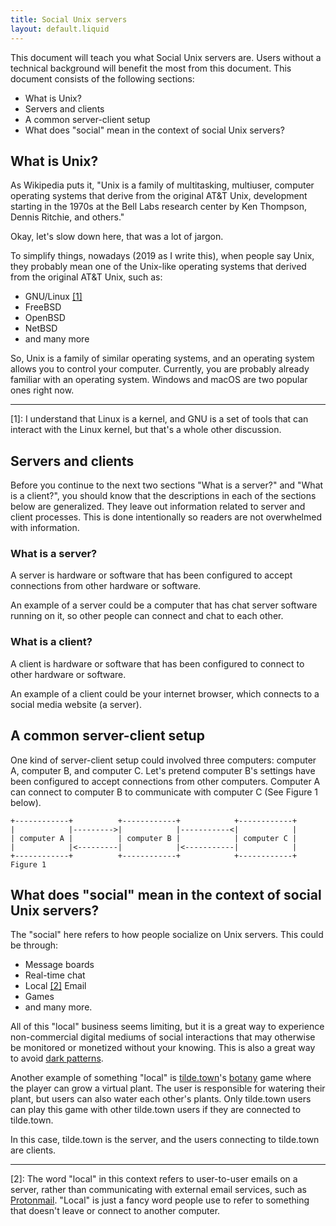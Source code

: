```yaml
---
title: Social Unix servers
layout: default.liquid
---
```


This document will teach you what Social Unix servers are.  Users without a
technical background will benefit the most from this document. This document
consists of the following sections:

* What is Unix?
* Servers and clients
* A common server-client setup
* What does "social" mean in the context of social Unix servers?

## What is Unix?

As Wikipedia puts it, "Unix is a family of multitasking, multiuser, computer
operating systems that derive from the original AT&T Unix, development starting
in the 1970s at the Bell Labs research center by Ken Thompson, Dennis Ritchie,
and others."

Okay, let's slow down here, that was a lot of jargon.

To simplify things, nowadays (2019 as I write this), when people say Unix, they
probably mean one of the Unix-like operating systems that derived from the
original AT&T Unix, such as:

* GNU/Linux [[1]](#1)
* FreeBSD
* OpenBSD
* NetBSD
* and many more

So, Unix is a family of similar operating systems, and an operating system
allows you to control your computer. Currently, you are probably already
familiar with an operating system.  Windows and macOS are two popular ones right
now.

---

<span id="1">[1]:</span> I understand that Linux is a kernel, and GNU is a set of tools that can
interact with the Linux kernel, but that's a whole other discussion.

## Servers and clients

Before you continue to the next two sections "What is a server?" and "What is a
client?", you should know that the descriptions in each of the sections below
are generalized. They leave out information related to server and client
processes.  This is done intentionally so readers are not overwhelmed with
information.

### What is a server?

A server is hardware or software that has been configured to accept connections
from other hardware or software.

An example of a server could be a computer that has chat server software running
on it, so other people can connect and chat to each other.

### What is a client?

A client is hardware or software that has been configured to connect to other
hardware or software.

An example of a client could be your internet browser, which connects to a
social media website (a server).

## A common server-client setup

One kind of server-client setup could involved three computers: computer A,
computer B, and computer C. Let's pretend computer B's settings have been
configured to accept connections from other computers. Computer A can connect to
computer B to communicate with computer C (See Figure 1 below).

```
+------------+          +------------+            +------------+
|            |--------->|            |-----------<|            |
| computer A |          | computer B |            | computer C |
|            |<---------|            |<-----------|            |
+------------+          +------------+            +------------+
Figure 1
```

## What does "social" mean in the context of social Unix servers?

The "social" here refers to how people socialize on Unix servers. This could be
through:

* Message boards
* Real-time chat
* Local [[2]](#2) Email
* Games
* and many more.

All of this "local" business seems limiting, but it is a great way to experience
non-commercial digital mediums of social interactions that may otherwise be
monitored or monetized without your knowing. This is also a great way to avoid
[dark patterns](https://www.darkpatterns.org).

Another example of something "local" is [tilde.town](https://tilde.town)'s
[botany](https://github.com/jifunks/botany) game where the player can grow a
virtual plant. The user is responsible for watering their plant, but users can
also water each other's plants. Only tilde.town users can play this game with
other tilde.town users if they are connected to tilde.town.

In this case, tilde.town is the server, and the users connecting to tilde.town
are clients.

---

<span id="2">[2]:</span> The word "local" in this context refers to user-to-user
emails on a server, rather than communicating with external email services, such
as [Protonmail](https://protonmail.com). "Local" is just a fancy word people use
to refer to something that doesn't leave or connect to another computer.
